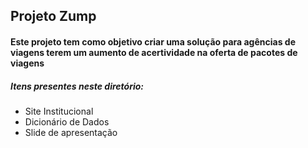 ## Projeto Zump

#### Este projeto tem como objetivo criar uma solução para agências de viagens terem um aumento de acertividade na oferta de pacotes de viagens

##### Itens presentes neste diretório:

- Site Institucional
- Dicionário de Dados
- Slide de apresentação
